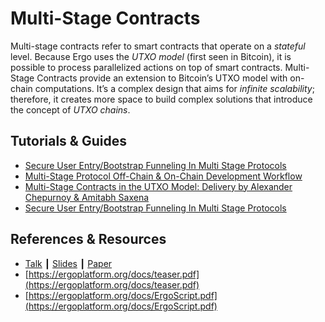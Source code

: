 # Multi-Stage Contracts

Multi-stage contracts refer to smart contracts that operate on a *stateful* level. Because Ergo uses the *UTXO model* (first seen in Bitcoin), it is possible to process parallelized actions on top of smart contracts. Multi-Stage Contracts provide an extension to Bitcoin’s UTXO model with on-chain computations. It’s a complex design that aims for *infinite scalability*; therefore, it creates more space to build complex solutions that introduce the concept of *UTXO chains*.


## Tutorials & Guides
- [Secure User Entry/Bootstrap Funneling In Multi Stage Protocols](https://www.ergoforum.org/t/secure-user-entry-bootstrap-funneling-in-multi-stage-protocols/228)
- [Multi-Stage Protocol Off-Chain & On-Chain Development Workflow](https://www.ergoforum.org/t/multi-stage-protocol-off-chain-on-chain-development-workflow/269)
- [Multi-Stage Contracts in the UTXO Model: Delivery by Alexander Chepurnoy & Amitabh Saxena](https://www.youtube.com/watch?v=g3FlM_WOwBU)
- [Secure User Entry/Bootstrap Funneling In Multi Stage Protocols](https://www.ergoforum.org/t/secure-user-entry-bootstrap-funneling-in-multi-stage-protocols/228)


## References & Resources
- [Talk](http://deic.uab.cat/conferences/cbt/cbt2019/resources/chepurnoy.ogv) ┃ [Slides](http://deic.uab.cat/conferences/cbt/cbt2019/resources/chepurnoy.pdf) ┃ [Paper](https://link.springer.com/chapter/10.1007/978-3-030-31500-9_16)
- [https://ergoplatform.org/docs/teaser.pdf](https://ergoplatform.org/docs/teaser.pdf)
- [https://ergoplatform.org/docs/ErgoScript.pdf](https://ergoplatform.org/docs/ErgoScript.pdf)


